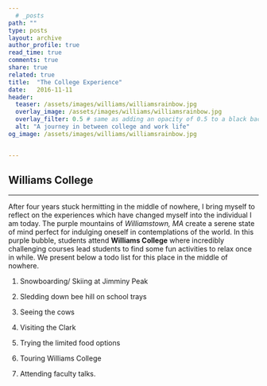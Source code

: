 ```yaml
---
  # _posts
path: ""
type: posts
layout: archive
author_profile: true
read_time: true
comments: true
share: true
related: true
title:  "The College Experience"
date:   2016-11-11
header:
  teaser: /assets/images/williams/williamsrainbow.jpg
  overlay_image: /assets/images/williams/williamsrainbow.jpg
  overlay_filter: 0.5 # same as adding an opacity of 0.5 to a black background
  alt: "A journey in between college and work life" 
og_image: /assets/images/williams/williamsrainbow.jpg


---
```


## Williams College ##

---

After four years stuck hermitting in the middle of nowhere, I bring myself to reflect on the experiences which have changed myself into the individual I am today. The purple mountains of *Williamstown, MA* create a serene state of mind perfect for indulging oneself in contemplations of the world. In this purple bubble, students attend **Williams College** where incredibly challenging courses lead students to find some fun activities to relax once in while. We present below a todo list for this place in the middle of nowhere.

1. Snowboarding/ Skiing at Jimminy Peak

2. Sledding down bee hill on school trays

3. Seeing the cows 

4. Visiting the Clark

5. Trying the limited food options

6. Touring Williams College

7. Attending faculty talks.

